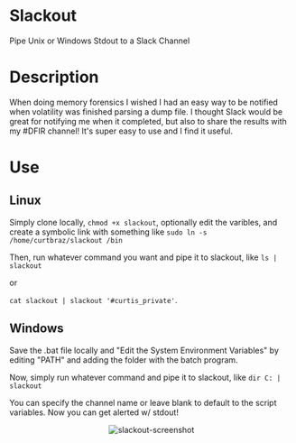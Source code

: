 # Slackout
Pipe Unix or Windows Stdout to a Slack Channel

# Description
When doing memory forensics I wished I had an easy way to be notified when volatility was finished parsing a dump file.  I thought Slack would be great for notifying me when it completed, but also to share the results with my #DFIR channel!  It's super easy to use and I find it useful.

# Use

## Linux
Simply clone locally, `chmod +x slackout`, optionally edit the varibles, and  create a symbolic link with something like 
`sudo ln -s /home/curtbraz/slackout /bin`

Then, run whatever command you want and pipe it to slackout, like 
`ls | slackout` 

or 

`cat slackout | slackout '#curtis_private'`.  

## Windows
Save the .bat file locally and "Edit the System Environment Variables" by editing "PATH" and adding the folder with the batch program.

Now, simply run whatever command and pipe it to slackout, like
`dir C: | slackout`

You can specify the channel name or leave blank to default to the script variables.  Now you can get alerted w/ stdout!

<p align="center"><img align="center" alt="slackout-screenshot" src="https://i.imgur.com/p6Egqbq.png"></p>
